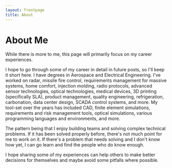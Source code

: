 ```yaml
---
layout: frontpage
title: About
---
```

# About Me

While there is more to me, this page will primarily focus on my career experiences. 

I hope to go through some of my career in detail in future posts, so I'll keep it short here.  I have degrees in Aerospace and Electrical Engineering.  I've worked on radar, missile fire control, requirements management for massive systems, home comfort, injection molding, radio protocols, advanced sensor technologies, optical technologies, medical devices, 3D printing (specifically SLA), product management, quality engineering, refrigeration, carbonation, data center design, SCADA control systems, and more.  My tool-set over the years has included CAD, finite element simulations, requirements and risk management tools, optical simulations, various programming languages and environments, and more. 

The pattern being that I enjoy building teams and solving complex technical problems.  If it has been solved properly before, there's not much point for me to work on it.  If there's a problem that needs solving and I don't know how yet, I can go learn and find the people who do know enough. 

I hope sharing some of my experiences can help others to make better decisions for themselves and maybe avoid some pitfalls where possible.
